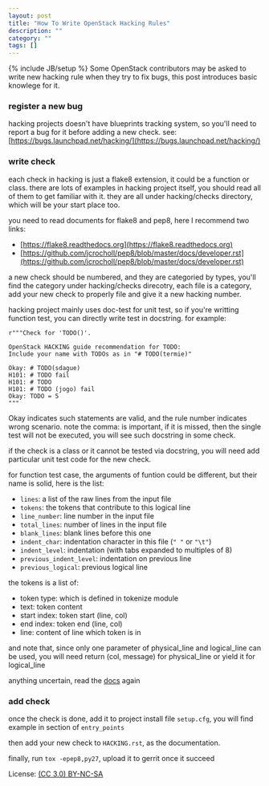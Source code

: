 ```yaml
---
layout: post
title: "How To Write OpenStack Hacking Rules"
description: ""
category: ""
tags: []
---
```

{% include JB/setup %}
Some OpenStack contributors may be asked to write new hacking rule when they try to fix bugs, this post introduces basic knowlege for it.

### register a new bug

hacking projects doesn't have blueprints tracking system, so you'll need to report a bug for it before adding a new check. see: [https://bugs.launchpad.net/hacking/](https://bugs.launchpad.net/hacking/)

### write check

each check in hacking is just a flake8 extension, it could be a function or class. there are lots of examples in hacking project itself, you should read all of them to get familiar with it. they are all under hacking/checks directory, which will be your start place too.

you need to read documents for flake8 and pep8, here I recommend two links:

* [https://flake8.readthedocs.org](https://flake8.readthedocs.org)
* [https://github.com/jcrocholl/pep8/blob/master/docs/developer.rst](https://github.com/jcrocholl/pep8/blob/master/docs/developer.rst)

a new check should be numbered, and they are categoried by types, you'll find the category under hacking/checks direcotry, each file is a category, add your new check to properly file and give it a new hacking number.

hacking project mainly uses doc-test for unit test, so if you're writting function test, you can directly write test in docstring. for example:

~~~
r"""Check for 'TODO()'.

OpenStack HACKING guide recommendation for TODO:
Include your name with TODOs as in "# TODO(termie)"

Okay: # TODO(sdague)
H101: # TODO fail
H101: # TODO
H101: # TODO (jogo) fail
Okay: TODO = 5
"""
~~~

Okay indicates such statements are valid, and the rule number indicates wrong scenario. note the comma: is important, if it is missed, then the single test will not be executed, you will see such docstring in some check.

if the check is a class or it cannot be tested via docstring, you will need add particular unit test code for the new check.

for function test case, the arguments of funtion could be different, but their name is solid, here is the list:

* ``lines``: a list of the raw lines from the input file
* ``tokens``: the tokens that contribute to this logical line
* ``line_number``: line number in the input file
* ``total_lines``: number of lines in the input file
* ``blank_lines``: blank lines before this one
* ``indent_char``: indentation character in this file (``" "`` or ``"\t"``)
* ``indent_level``: indentation (with tabs expanded to multiples of 8)
* ``previous_indent_level``: indentation on previous line
* ``previous_logical``: previous logical line

the tokens is a list of:

* token type: which is defined in tokenize module
* text: token content
* start index: token start (line, col)
* end index: token end (line, col)
* line: content of line which token is in

and note that, since only one parameter of physical_line and logical_line can be used, you will need return (col, message) for physical_line or yield it for logical_line

anything uncertain, read the [docs](https://github.com/jcrocholl/pep8/blob/master/docs/developer.rst) again

### add check

once the check is done, add it to project install file ``setup.cfg``, you will find example in section of ``entry_points``

then add your new check to ``HACKING.rst``, as the documentation.

finally, run ``tox -epep8,py27``, upload it to gerrit once it succeed


License: [(CC 3.0) BY-NC-SA](http://creativecommons.org/licenses/by-nc-sa/3.0/)
